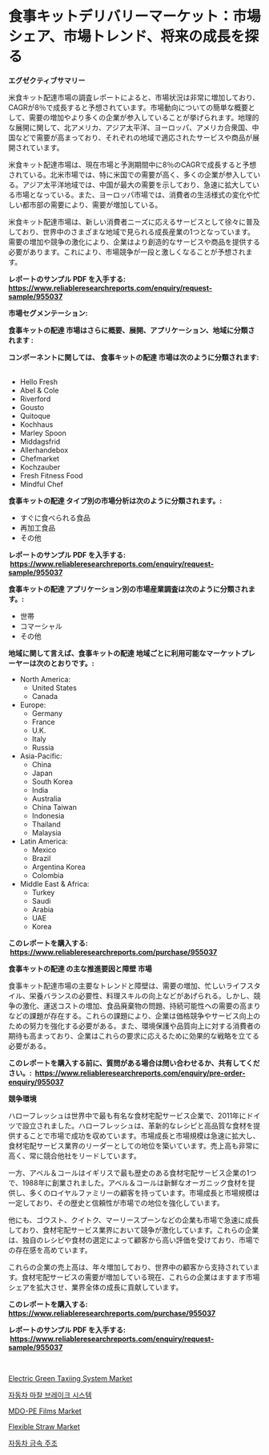 <p><h1>食事キットデリバリーマーケット：市場シェア、市場トレンド、将来の成長を探る</h1></p><p><strong>エグゼクティブサマリー</strong></p>
<p><p>米食キット配達市場の調査レポートによると、市場状況は非常に増加しており、CAGRが8％で成長すると予想されています。市場動向についての簡単な概要として、需要の増加やより多くの企業が参入していることが挙げられます。地理的な展開に関して、北アメリカ、アジア太平洋、ヨーロッパ、アメリカ合衆国、中国などで需要が高まっており、それぞれの地域で適応されたサービスや商品が展開されています。</p><p>米食キット配達市場は、現在市場と予測期間中に8％のCAGRで成長すると予想されている。北米市場では、特に米国での需要が高く、多くの企業が参入している。アジア太平洋地域では、中国が最大の需要を示しており、急速に拡大している市場となっている。また、ヨーロッパ市場では、消費者の生活様式の変化や忙しい都市部の需要により、需要が増加している。</p><p>米食キット配達市場は、新しい消費者ニーズに応えるサービスとして徐々に普及しており、世界中のさまざまな地域で見られる成長産業の1つとなっています。需要の増加や競争の激化により、企業はより創造的なサービスや商品を提供する必要があります。これにより、市場競争が一段と激しくなることが予想されます。</p></p>
<p><strong>レポートのサンプル PDF を入手する: <a href="https://www.reliableresearchreports.com/enquiry/request-sample/955037">https://www.reliableresearchreports.com/enquiry/request-sample/955037</a></strong></p>
<p><strong>市場セグメンテーション:</strong></p>
<p><strong> 食事キットの配達 市場はさらに概要、展開、アプリケーション、地域に分類されます :</strong></p>
<p><strong>コンポーネントに関しては、 食事キットの配達 市場は次のように分類されます: &nbsp;</strong></p>
<p><ul><li>Hello Fresh</li><li>Abel & Cole</li><li>Riverford</li><li>Gousto</li><li>Quitoque</li><li>Kochhaus</li><li>Marley Spoon</li><li>Middagsfrid</li><li>Allerhandebox</li><li>Chefmarket</li><li>Kochzauber</li><li>Fresh Fitness Food</li><li>Mindful Chef</li></ul></p>
<p><strong> 食事キットの配達 タイプ別の市場分析は次のように分類されます。:</strong></p>
<p><ul><li>すぐに食べられる食品</li><li>再加工食品</li><li>その他</li></ul></p>
<p><strong>レポートのサンプル PDF を入手する: &nbsp;<a href="https://www.reliableresearchreports.com/enquiry/request-sample/955037">https://www.reliableresearchreports.com/enquiry/request-sample/955037</a></strong></p>
<p><strong> 食事キットの配達 アプリケーション別の市場産業調査は次のように分類されます。:</strong></p>
<p><ul><li>世帯</li><li>コマーシャル</li><li>その他</li></ul></p>
<p><strong>地域に関して言えば、食事キットの配達 地域ごとに利用可能なマーケットプレーヤーは次のとおりです。:</strong></p>
<p><ul>
    <li>
        North America:
        <ul>
            <li>United States</li>
            <li>Canada</li>
        </ul>
    </li>
    <li>
        Europe:
        <ul>
            <li>Germany</li>
            <li>France</li>
            <li>U.K.</li>
            <li>Italy</li>
            <li>Russia</li>
        </ul>
    </li>
    <li>
        Asia-Pacific:
        <ul>
            <li>China</li>
            <li>Japan</li>
            <li>South Korea</li>
            <li>India</li>
            <li>Australia</li>
            <li>China Taiwan</li>
            <li>Indonesia</li>
            <li>Thailand</li>
            <li>Malaysia</li>
        </ul>
    </li>
    <li>
        Latin America:
        <ul>
            <li>Mexico</li>
            <li>Brazil</li>
            <li>Argentina Korea</li>
            <li>Colombia</li>
        </ul>
    </li>
    <li>
        Middle East & Africa:
        <ul>
            <li>Turkey</li>
            <li>Saudi</li>
            <li>Arabia</li>
            <li>UAE</li>
            <li>Korea</li>
        </ul>
    </li>
    </ul></p>
<p><strong>このレポートを購入する: &nbsp;<a href="https://www.reliableresearchreports.com/purchase/955037">https://www.reliableresearchreports.com/purchase/955037</a></strong></p>
<p><strong>食事キットの配達 の主な推進要因と障壁 市場</strong></p>
<p><p>食事キット配達市場の主要なトレンドと障壁は、需要の増加、忙しいライフスタイル、栄養バランスの必要性、料理スキルの向上などがあげられる。しかし、競争の激化、運送コストの増加、食品廃棄物の問題、持続可能性への需要の高まりなどの課題が存在する。これらの課題により、企業は価格競争やサービス向上のための努力を強化する必要がある。また、環境保護や品質向上に対する消費者の期待も高まっており、企業はこれらの要求に応えるために効果的な戦略を立てる必要がある。</p></p>
<p><strong>このレポートを購入する前に、質問がある場合は問い合わせるか、共有してください。:&nbsp; <a href="https://www.reliableresearchreports.com/enquiry/pre-order-enquiry/955037">https://www.reliableresearchreports.com/enquiry/pre-order-enquiry/955037</a></strong></p>
<p><strong>競争環境</strong></p>
<p><p>ハローフレッシュは世界中で最も有名な食材宅配サービス企業で、2011年にドイツで設立されました。ハローフレッシュは、革新的なレシピと高品質な食材を提供することで市場で成功を収めています。市場成長と市場規模は急速に拡大し、食材宅配サービス業界のリーダーとしての地位を築いています。売上高も非常に高く、常に競合他社をリードしています。</p><p>一方、アベル＆コールはイギリスで最も歴史のある食材宅配サービス企業の1つで、1988年に創業されました。アベル＆コールは新鮮なオーガニック食材を提供し、多くのロイヤルファミリーの顧客を持っています。市場成長と市場規模は一定しており、その歴史と信頼性が市場での地位を強化しています。</p><p>他にも、ゴウスト、クイトク、マーリースプーンなどの企業も市場で急速に成長しており、食材宅配サービス業界において競争が激化しています。これらの企業は、独自のレシピや食材の選定によって顧客から高い評価を受けており、市場での存在感を高めています。</p><p>これらの企業の売上高は、年々増加しており、世界中の顧客から支持されています。食材宅配サービスの需要が増加している現在、これらの企業はますます市場シェアを拡大させ、業界全体の成長に貢献しています。</p></p>
<p><strong>このレポートを購入する: &nbsp; <a href="https://www.reliableresearchreports.com/purchase/955037">https://www.reliableresearchreports.com/purchase/955037</a></strong></p>
<p><strong>レポートのサンプル PDF を入手する: &nbsp;<a href="https://www.reliableresearchreports.com/enquiry/request-sample/955037">https://www.reliableresearchreports.com/enquiry/request-sample/955037</a></strong><strong></strong></p>
<p>&nbsp;</p>
<p><p><a href="https://sore-arch-6db.notion.site/Electric-Green-Taxiing-System-Market-Offer-Valuable-Insights-into-Market-Size-Market-Share-Market--af3fcf993ca448dbb135b5b70d532652">Electric Green Taxiing System Market</a></p><p><a href="https://github.com/idcefvhkdut6/Market-Research-Report-List-1/blob/main/6291335185422.md">자동차 마찰 브레이크 시스템</a></p><p><a href="https://github.com/GroverBarry/Market-Research-Report-List-4/blob/main/mdo-pe-films-market.md">MDO-PE Films Market</a></p><p><a href="https://view.publitas.com/reportprime-1/flexible-straw-market-size-2024-2031-global-industrial-analysis-key-geographical-regions-market-share-top-key-players-product-types-and-forecast-research-report/">Flexible Straw Market</a></p><p><a href="https://github.com/vsap75a286l/Market-Research-Report-List-1/blob/main/6798060185423.md">자동차 금속 주조</a></p></p>